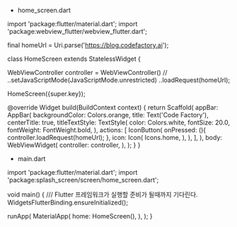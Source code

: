 - home_screen.dart

import 'package:flutter/material.dart';
import 'package:webview_flutter/webview_flutter.dart';

final homeUrl = Uri.parse('https://blog.codefactory.ai');

class HomeScreen extends StatelessWidget {

  WebViewController controller = WebViewController()
    // ..setJavaScriptMode(JavaScriptMode.unrestricted)
    ..loadRequest(homeUrl);
    
  HomeScreen({super.key});

  @override
  Widget build(BuildContext context) {
    return Scaffold(
        appBar: AppBar(
          backgroundColor: Colors.orange,
          title: Text('Code Factory'),
          centerTitle: true,
          titleTextStyle: TextStyle(
            color: Colors.white,
            fontSize: 20.0,
            fontWeight: FontWeight.bold,
          ),
          actions: [
            IconButton(
              onPressed: (){
                controller.loadRequest(homeUrl);
              },
              icon: Icon(
                Icons.home,
              ),
            ),
          ],
        ),
        body: WebViewWidget(
          controller: controller,
        ),
    );
  }
}


- main.dart

import 'package:flutter/material.dart';
import 'package:splash_screen/screen/home_screen.dart';

void main() {
  /// Flutter 프레임워크가 실행할 준비가 될때까지 기다린다.
  WidgetsFlutterBinding.ensureInitialized();

  runApp(
    MaterialApp(
      home: HomeScreen(),
    ),
  );
}
